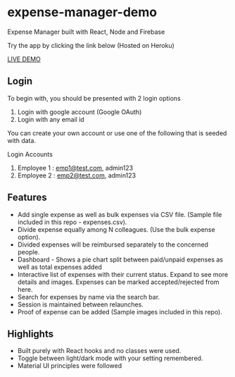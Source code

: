 # expense-manager-demo

Expense Manager built with React, Node and Firebase

Try the app by clicking the link below (Hosted on Heroku)

[LIVE DEMO](https://convergytics-challenge.herokuapp.com)

## Login

To begin with, you should be presented with 2 login options

1. Login with google account (Google OAuth)
2. Login with any email id

You can create your own account or use one of the following that is seeded with data.

Login Accounts 

 1. Employee 1 : emp1@test.com, admin123
 2. Employee 2 : emp2@test.com, admin123
 
## Features

* Add single expense as well as bulk expenses via CSV file. (Sample file included in this repo - expenses.csv).
* Divide expense equally among N colleagues. (Use the bulk expense option).
* Divided expenses will be reimbursed separately to the concerned people. 
* Dashboard - Shows a pie chart split between paid/unpaid expenses as well as total expenses added
* Interactive list of expenses with their current status. Expand to see more details and images. Expenses can be marked accepted/rejected from here.
* Search for expenses by name via the search bar.
* Session is maintained between relaunches.
* Proof of expense can be added (Sample images included in this repo).
	 
## Highlights

* Built purely with React hooks and no classes were used.
* Toggle between light/dark mode with your setting remembered. 
* Material UI principles were followed
